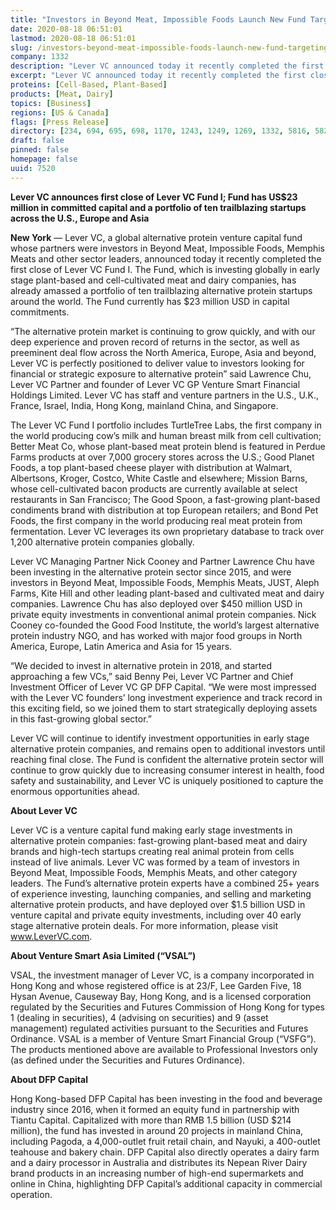 ```yaml
---
title: "Investors in Beyond Meat, Impossible Foods Launch New Fund Targeting the Fast-Growing Global Alternative Protein Sector"
date: 2020-08-18 06:51:01
lastmod: 2020-08-18 06:51:01
slug: /investors-beyond-meat-impossible-foods-launch-new-fund-targeting-fast-growing-global-alternative
company: 1332
description: "Lever VC announced today it recently completed the first close of Lever VC Fund I. The Fund, which is investing globally in early stage plant-based and cell-cultivated meat and dairy companies, has already amassed a portfolio of ten trailblazing alternative protein startups around the world. The Fund currently has $23 million USD in capital commitments."
excerpt: "Lever VC announced today it recently completed the first close of Lever VC Fund I. The Fund, which is investing globally in early stage plant-based and cell-cultivated meat and dairy companies, has already amassed a portfolio of ten trailblazing alternative protein startups around the world. The Fund currently has $23 million USD in capital commitments."
proteins: [Cell-Based, Plant-Based]
products: [Meat, Dairy]
topics: [Business]
regions: [US & Canada]
flags: [Press Release]
directory: [234, 694, 695, 698, 1170, 1243, 1249, 1269, 1332, 5816, 5827, 5831, 6196]
draft: false
pinned: false
homepage: false
uuid: 7520
---
```

<p><strong>Lever VC announces first close of Lever VC Fund I; Fund has US$23 million in committed capital and a portfolio of ten trailblazing startups across the U.S., Europe and Asia</strong></p>
<p><strong>New York</strong> — Lever VC, a global alternative protein venture capital fund whose partners were investors in Beyond Meat, Impossible Foods, Memphis Meats and other sector leaders, announced today it recently completed the first close of Lever VC Fund I. The Fund, which is investing globally in early stage plant-based and cell-cultivated meat and dairy companies, has already amassed a portfolio of ten trailblazing alternative protein startups around the world. The Fund currently has $23 million USD in capital commitments.</p>
<p>“The alternative protein market is continuing to grow quickly, and with our deep experience and proven record of returns in the sector, as well as preeminent deal flow across the North America, Europe, Asia and beyond, Lever VC is perfectly positioned to deliver value to investors looking for financial or strategic exposure to alternative protein” said Lawrence Chu, Lever VC Partner and founder of Lever VC GP Venture Smart Financial Holdings Limited. Lever VC has staff and venture partners in the U.S., U.K., France, Israel, India, Hong Kong, mainland China, and Singapore.</p>
<p>The Lever VC Fund I portfolio includes TurtleTree Labs, the first company in the world producing cow’s milk and human breast milk from cell cultivation; Better Meat Co, whose plant-based meat protein blend is featured in Perdue Farms products at over 7,000 grocery stores across the U.S.; Good Planet Foods, a top plant-based cheese player with distribution at Walmart, Albertsons, Kroger, Costco, White Castle and elsewhere; Mission Barns, whose cell-cultivated bacon products are currently available at select restaurants in San Francisco; The Good Spoon, a fast-growing plant-based condiments brand with distribution at top European retailers; and Bond Pet Foods, the first company in the world producing real meat protein from fermentation. Lever VC leverages its own proprietary database to track over 1,200 alternative protein companies globally.</p>
<p>Lever VC Managing Partner Nick Cooney and Partner Lawrence Chu have been investing in the alternative protein sector since 2015, and were investors in Beyond Meat, Impossible Foods, Memphis Meats, JUST, Aleph Farms, Kite Hill and other leading plant-based and cultivated meat and dairy companies. Lawrence Chu has also deployed over $450 million USD in private equity investments in conventional animal protein companies. Nick Cooney co-founded the Good Food Institute, the world’s largest alternative protein industry NGO, and has worked with major food groups in North America, Europe, Latin America and Asia for 15 years.</p>
<p>“We decided to invest in alternative protein in 2018, and started approaching a few VCs,” said Benny Pei, Lever VC Partner and Chief Investment Officer of Lever VC GP DFP Capital. “We were most impressed with the Lever VC founders’ long investment experience and track record in this exciting field, so we joined them to start strategically deploying assets in this fast-growing global sector.”</p>
<p>Lever VC will continue to identify investment opportunities in early stage alternative protein companies, and remains open to additional investors until reaching final close. The Fund is confident the alternative protein sector will continue to grow quickly due to increasing consumer interest in health, food safety and sustainability, and Lever VC is uniquely positioned to capture the enormous opportunities ahead.</p>
<p><strong>About Lever VC </strong></p>
<p>Lever VC is a venture capital fund making early stage investments in alternative protein companies: fast-growing plant-based meat and dairy brands and high-tech startups creating real animal protein from cells instead of live animals. Lever VC was formed by a team of investors in Beyond Meat, Impossible Foods, Memphis Meats, and other category leaders. The Fund’s alternative protein experts have a combined 25+ years of experience investing, launching companies, and selling and marketing alternative protein products, and have deployed over $1.5 billion USD in venture capital and private equity investments, including over 40 early stage alternative protein deals. For more information, please visit <a href="http://www.LeverVC.com">www.LeverVC.com</a>.</p>
<p><strong>About Venture Smart Asia Limited (“VSAL”)</strong></p>
<p>VSAL, the investment manager of Lever VC, is a company incorporated in Hong Kong and whose registered office is at 23/F, Lee Garden Five, 18 Hysan Avenue, Causeway Bay, Hong Kong, and is a licensed corporation regulated by the Securities and Futures Commission of Hong Kong for types 1 (dealing in securities), 4 (advising on securities) and 9 (asset management) regulated activities pursuant to the Securities and Futures Ordinance. VSAL is a member of Venture Smart Financial Group (“VSFG”). The products mentioned above are available to Professional Investors only (as defined under the Securities and Futures Ordinance).</p>
<p><strong>About DFP Capital</strong></p>
<p>Hong Kong-based DFP Capital has been investing in the food and beverage industry since 2016, when it formed an equity fund in partnership with Tiantu Capital. Capitalized with more than RMB 1.5 billion (USD $214 million), the fund has invested in around 20 projects in mainland China, including Pagoda, a 4,000-outlet fruit retail chain, and Nayuki, a 400-outlet teahouse and bakery chain. DFP Capital also directly operates a dairy farm and a dairy processor in Australia and distributes its Nepean River Dairy brand products in an increasing number of high-end supermarkets and online in China, highlighting DFP Capital’s additional capacity in commercial operation.</p>
